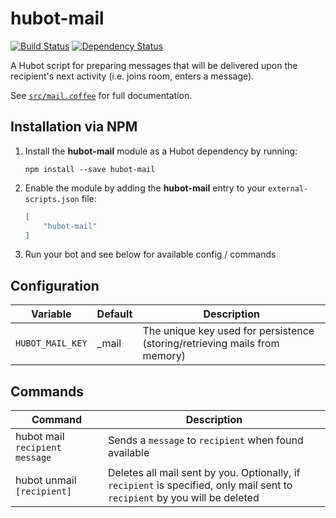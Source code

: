 # hubot-mail

[![Build Status](https://travis-ci.org/ClaudeBot/hubot-mail.svg)](https://travis-ci.org/ClaudeBot/hubot-mail)
[![Dependency Status](https://david-dm.org/ClaudeBot/hubot-mail.svg)](https://david-dm.org/ClaudeBot/hubot-mail)

A Hubot script for preparing messages that will be delivered upon the recipient's next activity (i.e. joins room, enters a message).

See [`src/mail.coffee`](src/mail.coffee) for full documentation.


## Installation via NPM

1. Install the __hubot-mail__ module as a Hubot dependency by running:

    ```
    npm install --save hubot-mail
    ```

2. Enable the module by adding the __hubot-mail__ entry to your `external-scripts.json` file:

    ```json
    [
        "hubot-mail"
    ]
    ```

3. Run your bot and see below for available config / commands


## Configuration

Variable | Default | Description
--- | --- | ---
`HUBOT_MAIL_KEY` | _mail | The unique key used for persistence (storing/retrieving mails from memory)


## Commands

Command | Description
--- | ---
hubot mail `recipient` `message` | Sends a `message` to `recipient` when found available
hubot unmail `[recipient]` | Deletes all mail sent by you. Optionally, if `recipient` is specified, only mail sent to `recipient` by you will be deleted